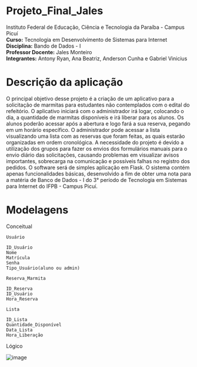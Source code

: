 # Projeto_Final_Jales

Instituto Federal de Educação, Ciência e Tecnologia da Paraíba - Campus Picuí<br/>
**Curso:** Tecnologia em Desenvolvimento de Sistemas para Internet<br/>
**Disciplina:** Bando de Dados - I<br/>
**Professor Docente:** Jales Monteiro<br/>
**Integrantes:** Antony Ryan, Ana Beatriz, Anderson Cunha e Gabriel Vinicius<br/> 

# Descrição da aplicação

O principal objetivo desse projeto é a criação de um aplicativo para a solicitação de marmitas para estudantes não contemplados com o edital do refeitório. O aplicativo iniciará com o administrador irá logar, colocando o dia, a quantidade de marmitas disponíveis e irá liberar para os alunos. Os alunos poderão acessar após a abertura e logo fará a sua reserva, pegando em um horário específico. O administrador pode acessar a lista visualizando uma lista com as reservas que foram feitas, as quais estarão organizadas em ordem cronológica. A necessidade do projeto é devido a utilização dos grupos para fazer os envios dos formulários manuais para o envio diário das solicitações, causando problemas em visualizar avisos importantes, sobrecarga na comunicação e possíveis falhas no registro dos pedidos. O software será de simples aplicação em Flask. O sistema contém apenas funcionalidades básicas, desenvolvido a fim de obter uma nota para a matéria de Banco de Dados - I do 3° período de Tecnologia em Sistemas para Internet do IFPB - Campus Picuí.

# Modelagens

Conceitual

	Usuário

	ID_Usuário
	Nome
 	Matrícula
	Senha
	Tipo_Usuário(aluno ou admin)
 
	Reserva_Marmita

	ID_Reserva
	ID_Usuário
	Hora_Reserva

	Lista

	ID_Lista
	Quantidade_Disponível
	Data_Lista
	Hora_Liberação

Lógico 

![image](https://github.com/user-attachments/assets/7cb9ee4f-b18c-4257-90b6-7d4761a3d2bf)

